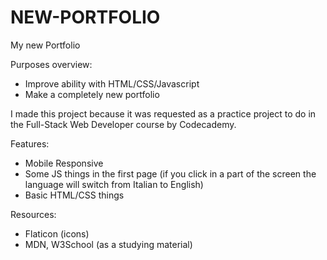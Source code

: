 # NEW-PORTFOLIO
My new Portfolio

Purposes overview:
  * Improve ability with HTML/CSS/Javascript
  * Make a completely new portfolio

I made this project because it was requested as a practice project to do in the Full-Stack Web Developer course by Codecademy.

Features: 
  * Mobile Responsive
  * Some JS things in the first page (if you click in a part of the screen the language will switch from Italian to English)
  * Basic HTML/CSS things

Resources:
  * Flaticon (icons)
  * MDN, W3School (as a studying material)
